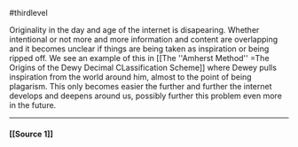 #thirdlevel 


Originality in the day and age of the internet is disapearing. Whether intentional or not more and more information and content are overlapping and it becomes unclear if things are being taken as inspiration or being ripped off. We see an example of this in [[The ''Amherst Method'' =The Origins of the Dewy Decimal CLassification Scheme]] where Dewey pulls inspiration from the world around him, almost to the point of being plagarism. This only becomes easier the further and further the internet develops and deepens around us, possibly further this problem even more in the future.

--- 

#### [[Source 1]]